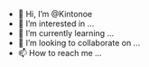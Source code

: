 - 👋 Hi, I’m @Kintonoe
- 👀 I’m interested in ...
- 🌱 I’m currently learning ...
- 💞️ I’m looking to collaborate on ...
- 📫 How to reach me ...

<!---
Kintonoe/Kintonoe is a ✨ special ✨ repository because its `README.md` (this file) appears on your GitHub profile.
You can click the Preview link to take a look at your changes.
--->
